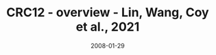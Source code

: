 ---
title: CRC12 - overview - Lin, Wang, Coy et al., 2021
image: https://labsyspharm.github.io/HTA-CRCATLAS-1/images/thumbnail-crc12-overview.jpg
date: '2008-01-29'
minerva_link: https://labsyspharm.github.io/HTA-CRCATLAS-1/minerva/crc12-overview.html
info_link: null
show_page_link: false
tag: overview
---
